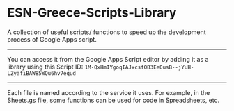 # ESN-Greece-Scripts-Library
A collection of useful scripts/ functions to speed up the development process of Google Apps script.

---

You can access it from the Google Apps Script editor by adding it as a library using this Script ID: `1M-QxHmIYgoqIAJxcsfOB3Ee0usB--jYuH-LZyafiBAW85WQu6hv7equd`

---

Each file is named according to the service it uses. For example, in the Sheets.gs file, some functions can be used for code in Spreadsheets, etc.

